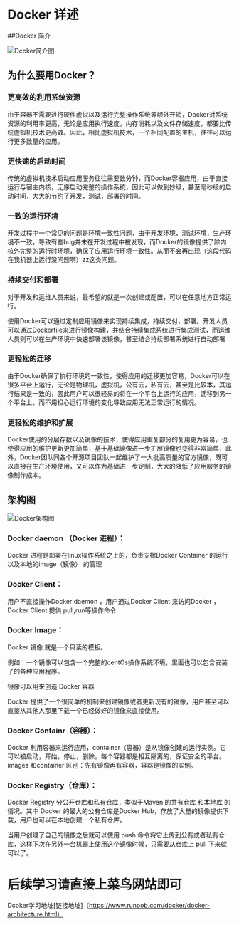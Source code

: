 # 				Docker 详述

##Docker 简介

![Dcoker简介图](/images/Docker简介.png)



## 为什么要用Docker？

### 更高效的利用系统资源

由于容器不需要进行硬件虚拟以及运行完整操作系统等额外开销，Docker对系统资源的利用率更高，无论是应用执行速度，内存消耗以及文件存储速度，都要比传统虚拟机技术更高效。因此，相比虚拟机技术，一个相同配置的主机，往往可以运行更多数量的应用。

### 更快速的启动时间

传统的虚拟机技术启动应用服务往往需要数分钟，而Docker容器应用，由于直接运行与宿主内核，无序启动完整的操作系统，因此可以做到妙级，甚至毫秒级的启动时间，大大的节约了开发，测试，部署的时间。

### 一致的运行环境

开发过程中一个常见的问题是环境一致性问题，由于开发环境，测试环境，生产环境不一致，导致有些bug并未在开发过程中被发现，而Docker的镜像提供了除内核外完整的运行时环境，确保了应用运行环境一致性。从而不会再出现（这段代码在我机器上运行没问题啊）zz这类问题。

### 持续交付和部署

对于开发和运维人员来说，最希望的就是一次创建或配置，可以在任意地方正常运行。

使用Docker可以通过定制应用镜像来实现持续集成，持续交付，部署。开发人员可以通过Dockerfile来进行镜像构建，并结合持续集成系统进行集成测试，而运维人员则可以在生产环境中快速部署该镜像，甚至结合持续部署系统进行自动部署

### 更轻松的迁移

由于Docker确保了执行环境的一致性，使得应用的迁移更加容易，Docker可以在很多平台上运行，无论是物理机，虚拟机，公有云，私有云，甚至是比较本，其运行结果是一致的，因此用户可以很轻易的将在一个平台上运行的应用，迁移到另一个平台上，而不用担心运行环境的变化导致应用无法正常运行的情况。

### 更轻松的维护和扩展

Docker使用的分层存数以及镜像的技术，使得应用重复部分的复用更为容易，也使得应用的维护更新更加简单，基于基础镜像进一步扩展镜像也变得非常简单，此外，Docker团队同各个开源项目团队一起维护了一大批高质量的官方镜像，既可以直接在生产环境使用，又可以作为基础进一步定制，大大的降低了应用服务的镜像制作成本。

## 架构图



![Docker架构图](/images/架构图.png)



### Docker daemon （Docker 进程）：

Docker 进程是部署在linux操作系统之上的，负责支撑Docker Container 的运行以及本地的image（镜像） 的管理    

### Docker Client：

用户不直接操作Docker daemon ，用户通过Docker Client 来访问Docker ，Docker Client 提供  pull,run等操作命令

### Docker Image：

Docker 镜像 就是一个只读的模板。

例如：一个镜像可以包含一个完整的centOs操作系统环境，里面也可以包含安装了的各种应用程序。  

镜像可以用来创造 Docker 容器  

Docker 提供了一个很简单的机制来创建镜像或者更新现有的镜像，用户甚至可以直接从其他人那里下载一个已经做好的镜像来直接使用。  

### Docker Containr（容器）：

Docker 利用容器来运行应用，container（容器）是从镜像创建的运行实例。它可以被启动，开始，停止，删除。每个容器都是相互隔离的，保证安全的平台。images 和container 区别：先有镜像再有容器，容器是镜像的实例。  

### Docker Registry（仓库）：

Docker Registry 分公开仓库和私有仓库，类似于Maven 的共有仓库 和本地库 的情况。其中 Docker 的最大的公有仓库是Docker Hub，存放了大量的镜像提供下载，用户也可以在本地创建一个私有仓库。  

当用户创建了自己的镜像之后就可以使用 push 命令将它上传到公有或者私有仓库，这样下次在另外一台机器上使用这个镜像时候，只需要从仓库上 pull 下来就可以了。



# 后续学习请直接上菜鸟网站即可



Dcoker学习地址[链接地址]（https://www.runoob.com/docker/docker-architecture.html）  















